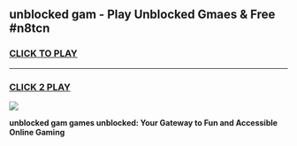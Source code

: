 
## unblocked gam - Play Unblocked Gmaes & Free #n8tcn
<h3>
<a href="https://news.freeplayer.one?title=unblocked_gam&ref=26F">CLICK TO PLAY</a></h3>
<hr>

<h3>
<a href="https://news.freeplayer.one?title=unblocked_gam&ref=26F">CLICK 2 PLAY</a>
  
</h3>

<a href="https://news.freeplayer.one?title=unblocked_gam&ref=26F/"><img src="https://clearcache.store/games.png"></a>


**unblocked gam games unblocked: Your Gateway to Fun and Accessible Online Gaming**
